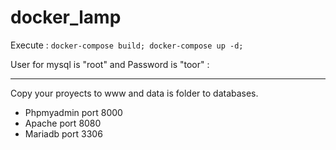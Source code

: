 # docker_lamp

Execute : `docker-compose build; docker-compose up -d;`

User for mysql is "root" and Password is "toor" :

***

Copy your proyects to www and data is folder to databases.

- Phpmyadmin port 8000
- Apache port 8080
- Mariadb port 3306

